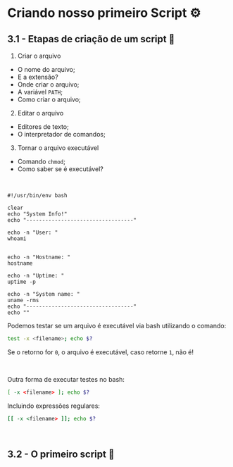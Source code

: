 # Criando nosso primeiro Script ⚙️

## 3.1 - Etapas de criação de um script 📌

1. Criar o arquivo
* O nome do arquivo;
* E a extensão?
* Onde criar o arquivo;
* A variável `PATH`;
* Como criar o arquivo;

2. Editar o arquivo
* Editores de texto;
* O interpretador de comandos;

3. Tornar o arquivo executável
* Comando `chmod`;
* Como saber se é executável?

<br/>

    #!/usr/bin/env bash

    clear
    echo "System Info!"
    echo "----------------------------------"
    
    echo -n "User: "
    whoami
    

    echo -n "Hostname: "
    hostname

    echo -n "Uptime: "
    uptime -p
    
    echo -n "System name: "
    uname -rms
    echo "----------------------------------"
    echo ""

Podemos testar se um arquivo é executável via bash utilizando o comando:

```bash
test -x <filename>; echo $?
```

Se o retorno for `0`, o arquivo é executável, caso retorne `1`, não é!

<br/>

Outra forma de executar testes no bash:

```bash
[ -x <filename> ]; echo $?
```

Incluindo expressões regulares:

```bash
[[ -x <filename> ]]; echo $?
```

<br/>

## 3.2 - O primeiro script 🥇

